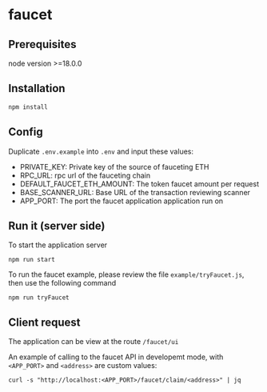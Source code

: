 # faucet

## Prerequisites

node version >=18.0.0

## Installation

```sh
npm install
```

## Config

Duplicate `.env.example` into `.env` and input these values:

- PRIVATE_KEY: Private key of the source of fauceting ETH
- RPC_URL: rpc url of the fauceting chain
- DEFAULT_FAUCET_ETH_AMOUNT: The token faucet amount per request
- BASE_SCANNER_URL: Base URL of the transaction reviewing scanner
- APP_PORT: The port the faucet application application run on

## Run it (server side)

To start the application server

```
npm run start
```

To run the faucet example, please review the file `example/tryFaucet.js`, then use the following command

```
npm run tryFaucet
```

## Client request

The application can be view at the route `/faucet/ui`

An example of calling to the faucet API in developemt mode, with `<APP_PORT>` and `<address>` are custom values:

```
curl -s "http://localhost:<APP_PORT>/faucet/claim/<address>" | jq
```
